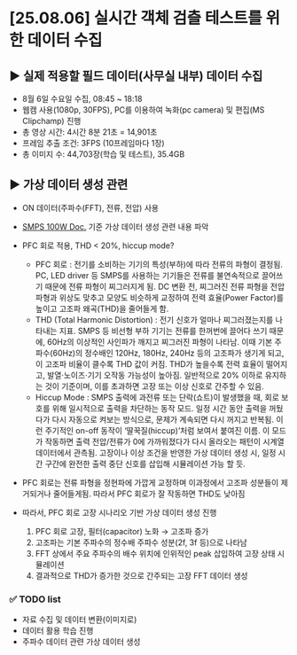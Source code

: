 # [25.08.06] 실시간 객체 검츨 테스트를 위한 데이터 수집

## ▶️ 실제 적용할 필드 데이터(사무실 내부) 데이터 수집
 - 8월 6일 수요일 수집, 08:45 ~ 18:18
 - 웹캠 사용(1080p, 30FPS), PC를 이용하여 녹화(pc camera) 및 편집(MS Clipchamp) 진행
 - 총 영상 시간: 4시간 8분 21초 = 14,901초
 - 프레임 추출 조건: 3FPS (10프레임마다 1장)
 - 총 이미지 수: 44,703장(학습 및 테스트), 35.4GB

## ▶️ 가상 데이터 생성 관련
 - ON 데이터(주파수(FFT), 전류, 전압) 사용
 - [SMPS 100W Doc.](ELG-100U-SPEC.pdf) 기준 가상 데이터 생성 관련 내용 파악
 - PFC 회로 적용, THD < 20%, hiccup mode?
   - PFC 회로 : 전기를 소비하는 기기의 특성(부하)에 따라 전류의 파형이 결정됨. PC, LED driver 등 SMPS를 사용하는 기기들은 전류를 불연속적으로 끌어쓰기 때문에 전류 파형이 찌그러지게 됨. DC 변환 전, 찌그러진 전류 파형을 전압 파형과 위상도 맞추고 모양도 비슷하게 교정하여 전력 효율(Power Factor)를 높이고 고조파 왜곡(THD)을 줄어들게 함. 
   - THD (Total Harmonic Distortion) : 전기 신호가 얼마나 찌그러졌는지를 나타내는 지표. SMPS 등 비선형 부하 기기는 전류를 한꺼번에 끌어다 쓰기 때문에, 60Hz의 이상적인 사인파가 깨지고 찌그러진 파형이 나타남. 이때 기본 주파수(60Hz)의 정수배인 120Hz, 180Hz, 240Hz 등의 고조파가 생기게 되고, 이 고조파 비율이 클수록 THD 값이 커짐. THD가 높을수록 전력 효율이 떨어지고, 발열·노이즈·기기 오작동 가능성이 높아짐. 일반적으로 20% 이하로 유지하는 것이 기준이며, 이를 초과하면 고장 또는 이상 신호로 간주할 수 있음.
   - Hiccup Mode : SMPS 출력에 과전류 또는 단락(쇼트)이 발생했을 때, 회로 보호를 위해 일시적으로 출력을 차단하는 동작 모드. 일정 시간 동안 출력을 꺼뒀다가 다시 자동으로 켜보는 방식으로, 문제가 계속되면 다시 꺼지고 반복됨. 이런 주기적인 on-off 동작이 ‘딸꾹질(hiccup)’처럼 보여서 붙여진 이름. 이 모드가 작동하면 출력 전압/전류가 0에 가까워졌다가 다시 올라오는 패턴이 시계열 데이터에서 관측됨. 고장이나 이상 조건을 반영한 가상 데이터 생성 시, 일정 시간 구간에 완전한 출력 중단 신호를 삽입해 시뮬레이션 가능 할 듯.

 - PFC 회로는 전류 파형을 정현파에 가깝게 교정하며 이과정에서 고조파 성분들이 제거되거나 줄어들게됨. 따라서 PFC 회로가 잘 작동하면 THD도 낮아짐
 - 따라서, PFC 회로 고장 시나리오 기반 가상 데이터 생성 진행  
   1. PFC 회로 고장, 필터(capacitor) 노화 → 고조파 증가  
   2. 고조파는 기본 주파수의 정수배 주파수 성분(2f, 3f 등)으로 나타남  
   3. FFT 상에서 주요 주파수의 배수 위치에 인위적인 peak 삽입하여 고장 상태 시뮬레이션  
   4. 결과적으로 THD가 증가한 것으로 간주되는 고장 FFT 데이터 생성

### ✅ TODO list
 - 자료 수집 및 데이터 변환(이미지로)
 - 데이터 활용 학습 진행
 - 주파수 데이터 관련 가상 데이터 생성

 <!-- VS code로 확인 가능, 단축키 : ctrl + shift + v -->